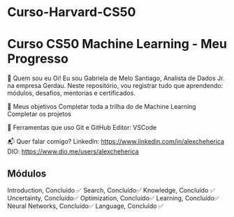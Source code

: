 ﻿# Curso-Harvard-CS50

# Curso CS50 Machine Learning - Meu Progresso

📌 Quem sou eu
Oi! Eu sou Gabriela de Melo Santiago, Analista de Dados Jr. na empresa Gerdau. Neste repositório, vou registrar tudo que aprendendo: módulos, desafios, mentorias e certificados.

🚀 Meus objetivos
Completar toda a trilha do de Machine Learning
Completar os projetos

🔧 Ferramentas que uso
Git e GitHub
Editor: VSCode

📬 Quer falar comigo?
LinkedIn: https://www.linkedin.com/in/alexcheherica
DIO: https://www.dio.me/users/alexcheherica

## Módulos 
Introduction, Concluído ✅
Search, Concluído✅
Knowledge, Concluído ✅
Uncertainty, Concluído✅
Optimization, Concluído✅
Learning, Concluído✅
Neural Networks, Concluído✅
Language, Concluído ✅
